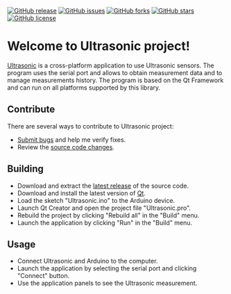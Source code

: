 [![GitHub release](https://img.shields.io/github/release/Grandbrain/Ultrasonic.svg)](https://github.com/Grandbrain/Ultrasonic/releases)
[![GitHub issues](https://img.shields.io/github/issues/Grandbrain/Ultrasonic.svg)](https://github.com/Grandbrain/Ultrasonic/issues)
[![GitHub forks](https://img.shields.io/github/forks/Grandbrain/Ultrasonic.svg)](https://github.com/Grandbrain/Ultrasonic/network/members)
[![GitHub stars](https://img.shields.io/github/stars/Grandbrain/Ultrasonic.svg)](https://github.com/Grandbrain/Ultrasonic/stargazers)
[![GitHub license](https://img.shields.io/github/license/Grandbrain/Ultrasonic.svg)](https://github.com/Grandbrain/Ultrasonic/blob/master/LICENSE)

# Welcome to Ultrasonic project!

[Ultrasonic](https://github.com/Grandbrain/Ultrasonic) is a cross-platform application to use Ultrasonic sensors. The program uses the serial port and allows to obtain measurement data and to manage measurements history. The program is based on the Qt Framework and can run on all platforms supported by this library.


## Contribute

There are several ways to contribute to Ultrasonic project:
* [Submit bugs](https://github.com/Grandbrain/Ultrasonic/issues) and help me verify fixes.
* Review the [source code changes](https://github.com/Grandbrain/Ultrasonic/pulls).


## Building

* Download and extract the [latest release](https://github.com/Grandbrain/Ultrasonic/releases) of the source code.
* Download and install the latest version of [Qt](https://www.qt.io/download).
* Load the sketch "Ultrasonic.ino" to the Arduino device.
* Launch Qt Creator and open the project file "Ultrasonic.pro".
* Rebuild the project by clicking "Rebuild all" in the "Build" menu.
* Launch the application by clicking "Run" in the "Build" menu.


## Usage

* Connect Ultrasonic and Arduino to the computer.
* Launch the application by selecting the serial port and clicking "Connect" button.
* Use the application panels to see the Ultrasonic measurement.
